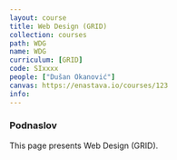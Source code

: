 ```yaml
---
layout: course
title: Web Design (GRID)
collection: courses
path: WDG
name: WDG
curriculum: [GRID]
code: SIxxxx
people: ["Dušan Okanović"]
canvas: https://enastava.io/courses/123
info:
---
```



### Podnaslov

This page presents Web Design (GRID).
